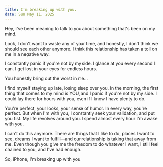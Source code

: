 ```yaml
---
title: I'm breaking up with you.
date: Sun May 11, 2025
---
```


Hey, I've been meaning to talk to you about something that's been on my mind.

Look, I don't want to waste any of your time, and honestly, I don't think we should see each other anymore. I think this relationship has taken a toll on me in a negative way.

I constantly panic if you're not by my side. I glance at you every second I can. I get lost in your eyes for endless hours.

You honestly bring out the worst in me...

I find myself staying up late, losing sleep over you. In the morning, the first thing that comes to my mind is YOU, and I panic if you're not by my side. I could lay there for hours with you, even if I know I have plenty to do.

You're perfect, your looks, your sense of humor. In every way, you're perfect. But when I'm with you, I constantly seek your validation, and put you fist. My life revolves around you. I spend almost every hour I'm awake with you.

I can't do this anymore. There are things that I like to do, places I want to see, dreams I want to fulfill—and our relationship is taking that away from me. Even though you give me the freedom to do whatever I want, I still feel chained to you, and I've had enough.

So, iPhone, I'm breaking up with you.